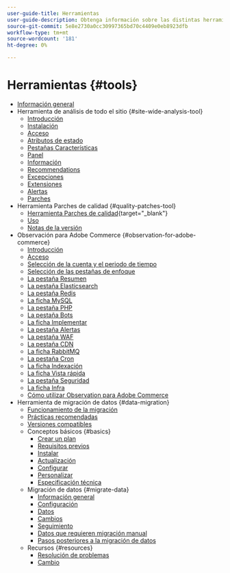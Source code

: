 ```yaml
---
user-guide-title: Herramientas
user-guide-description: Obtenga información sobre las distintas herramientas que puede utilizar con Adobe Commerce, sus usos, el proceso de instalación y cómo obtener acceso.
source-git-commit: 5e8e2730a0cc30997365bd70c4409e0eb8923dfb
workflow-type: tm+mt
source-wordcount: '181'
ht-degree: 0%

---
```



# Herramientas {#tools}

- [Información general](overview.md)
- Herramienta de análisis de todo el sitio {#site-wide-analysis-tool}
   - [Introducción](site-wide-analysis-tool/intro.md)
   - [Instalación](site-wide-analysis-tool/installation.md)
   - [Acceso](site-wide-analysis-tool/access.md)
   - [Atributos de estado](site-wide-analysis-tool/status.md)
   - [Pestañas Características](site-wide-analysis-tool/features-tabs.md)
   - [Panel](site-wide-analysis-tool/dashboard.md)
   - [Información](site-wide-analysis-tool/information.md)
   - [Recommendations](site-wide-analysis-tool/recommendations.md)
   - [Excepciones](site-wide-analysis-tool/exceptions.md)
   - [Extensiones](site-wide-analysis-tool/extensions.md)
   - [Alertas](site-wide-analysis-tool/alerts.md)
   - [Parches](site-wide-analysis-tool/patches.md)
- Herramienta Parches de calidad {#quality-patches-tool}
   - [Herramienta Parches de calidad](https://experienceleague.adobe.com/tools/commerce-quality-patches/index.html){target=&quot;_blank&quot;}
   - [Uso](quality-patches-tool/usage.md)
   - [Notas de la versión](quality-patches-tool/release-notes.md)
- Observación para Adobe Commerce {#observation-for-adobe-commerce}
   - [Introducción](observation-for-adobe-commerce/intro.md)
   - [Acceso](observation-for-adobe-commerce/access.md)
   - [Selección de la cuenta y el periodo de tiempo](observation-for-adobe-commerce/selecting-the-account.md)
   - [Selección de las pestañas de enfoque](observation-for-adobe-commerce/choosing-focus-tabs.md)
   - [La pestaña Resumen](observation-for-adobe-commerce/summary.md)
   - [La pestaña Elasticsearch](observation-for-adobe-commerce/elasticsearch.md)
   - [La pestaña Redis](observation-for-adobe-commerce/redis-tab.md)
   - [La ficha MySQL](observation-for-adobe-commerce/mysql-tab.md)
   - [La pestaña PHP](observation-for-adobe-commerce/php-tab.md)
   - [La pestaña Bots](observation-for-adobe-commerce/bots.md)
   - [La ficha Implementar](observation-for-adobe-commerce/deploy-tab.md)
   - [La pestaña Alertas](observation-for-adobe-commerce/alerts-tab.md)
   - [La pestaña WAF](observation-for-adobe-commerce/waf-tab.md)
   - [La pestaña CDN](observation-for-adobe-commerce/cdn-tab.md)
   - [La ficha RabbitMQ](observation-for-adobe-commerce/rabbitmq-tab.md)
   - [La pestaña Cron](observation-for-adobe-commerce/cron-tab.md)
   - [La ficha Indexación](observation-for-adobe-commerce/indexing-tab.md)
   - [La ficha Vista rápida](observation-for-adobe-commerce/oac-quickview-tab.md)
   - [La pestaña Seguridad](observation-for-adobe-commerce/security-tab.md)
   - [La ficha Infra](observation-for-adobe-commerce/oac-infra.md)
   - [Cómo utilizar Observation para Adobe Commerce](observation-for-adobe-commerce/how-to-use.md)
- Herramienta de migración de datos {#data-migration}
   - [Funcionamiento de la migración](data-migration-tool/how-migration-works.md)
   - [Prácticas recomendadas](data-migration-tool/best-practices.md)
   - [Versiones compatibles](data-migration-tool/supported-versions.md)
   - Conceptos básicos {#basics}
      - [Crear un plan](data-migration-tool/create-plan.md)
      - [Requisitos previos](data-migration-tool/prerequisites.md)
      - [Instalar](data-migration-tool/install.md)
      - [Actualización](data-migration-tool/upgrade.md)
      - [Configurar](data-migration-tool/configure.md)
      - [Personalizar](data-migration-tool/customize.md)
      - [Especificación técnica](data-migration-tool/technical-specification.md)
   - Migración de datos {#migrate-data}
      - [Información general](data-migration-tool/migrate-data/overview.md)
      - [Configuración](data-migration-tool/migrate-data/settings.md)
      - [Datos](data-migration-tool/migrate-data/data.md)
      - [Cambios](data-migration-tool/migrate-data/delta.md)
      - [Seguimiento](data-migration-tool/migrate-data/follow-up.md)
      - [Datos que requieren migración manual](data-migration-tool/migrate-data/manual.md)
      - [Pasos posteriores a la migración de datos](data-migration-tool/migrate-data/post-migration.md)
   - Recursos {#resources}
      - [Resolución de problemas](https://support.magento.com/hc/en-us/articles/360033020451)
      - [Cambio](https://github.com/magento/data-migration-tool/blob/2.4/CHANGELOG.md)
